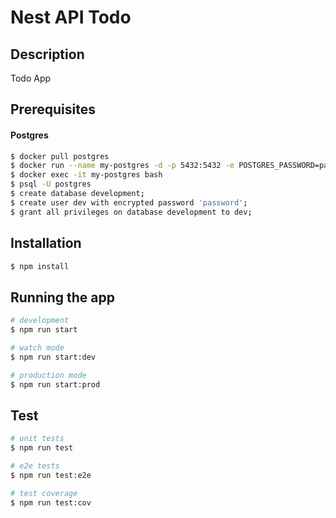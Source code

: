 # Nest API Todo

## Description

Todo App

## Prerequisites

#### Postgres
```bash
$ docker pull postgres
$ docker run --name my-postgres -d -p 5432:5432 -e POSTGRES_PASSWORD=password postgres
$ docker exec -it my-postgres bash
$ psql -U postgres
$ create database development;
$ create user dev with encrypted password 'password';
$ grant all privileges on database development to dev;
```

## Installation

```bash
$ npm install
```

## Running the app

```bash
# development
$ npm run start

# watch mode
$ npm run start:dev

# production mode
$ npm run start:prod
```

## Test

```bash
# unit tests
$ npm run test

# e2e tests
$ npm run test:e2e

# test coverage
$ npm run test:cov
```

